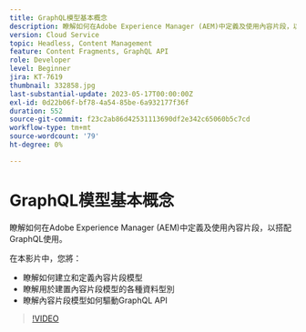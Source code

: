 ```yaml
---
title: GraphQL模型基本概念
description: 瞭解如何在Adobe Experience Manager (AEM)中定義及使用內容片段，以搭配GraphQL使用。
version: Cloud Service
topic: Headless, Content Management
feature: Content Fragments, GraphQL API
role: Developer
level: Beginner
jira: KT-7619
thumbnail: 332858.jpg
last-substantial-update: 2023-05-17T00:00:00Z
exl-id: 0d22b06f-bf78-4a54-85be-6a932177f36f
duration: 552
source-git-commit: f23c2ab86d42531113690df2e342c65060b5c7cd
workflow-type: tm+mt
source-wordcount: '79'
ht-degree: 0%

---
```


# GraphQL模型基本概念

瞭解如何在Adobe Experience Manager (AEM)中定義及使用內容片段，以搭配GraphQL使用。

在本影片中，您將：

+ 瞭解如何建立和定義內容片段模型
+ 瞭解用於建置內容片段模型的各種資料型別
+ 瞭解內容片段模型如何驅動GraphQL API

>[!VIDEO](https://video.tv.adobe.com/v/332858?quality=12&learn=on)
